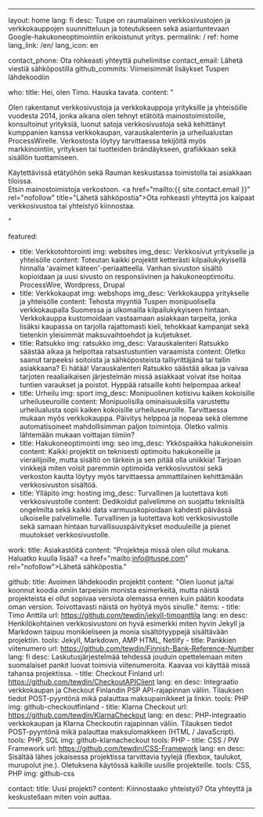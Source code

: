 ---

layout: home
lang: fi
desc: Tuspe on raumalainen verkkosivustojen ja verkkokauppojen suunnitteluun ja toteutukseen sekä asiantuntevaan Google-hakukoneoptimointiin erikoistunut yritys.
permalink: /
ref: home
lang_link: /en/
lang_icon: en

contact_phone: Ota rohkeasti yhteyttä puhelimitse
contact_email: Lähetä viestiä sähköpostilla
github_commits: Viimeisimmät lisäykset Tuspen lähdekoodiin

who:
  title: Hei, olen Timo. Hauska tavata.
  content: "<p>Olen rakentanut verkkosivustoja ja verkkokauppoja yrityksille ja yhteisöille vuodesta 2014, jonka aikana olen tehnyt etätöitä mainostoimistoille, konsultoinut yrityksiä, luonut satoja verkkosivustoja sekä kehittänyt kumppanien kanssa verkkokaupan, varauskalenterin ja urheilualustan ProcessWirelle. Verkostosta löytyy tarvittaessa tekijöitä myös markkinointiin, yrityksen tai tuotteiden brändäykseen, grafiikkaan sekä sisällön tuottamiseen.</p><p>Käytettävissä etätyöhön sekä Rauman keskustassa toimistolla tai asiakkaan tiloissa.<br>Etsin mainostoimistoja verkostoon. <a href=\"mailto:{{ site.contact.email }}\" rel=\"nofollow\" title=\"Lähetä sähköpostia\">Ota rohkeasti yhteyttä</a> jos kaipaat verkkosivustoa tai yhteistyö kiinnostaa.</p>"

featured:
  - title: Verkkotohtorointi
    img: websites
    img_desc: Verkkosivut yritykselle ja yhteisölle
    content: Toteutan kaikki projektit ketterästi kilpailukykyisellä hinnalla 'avaimet käteen'-periaatteella. Vanhan sivuston sisältö kopioidaan ja uusi sivusto on responsiivinen ja hakukoneoptimoitu.<br>ProcessWire, Wordpress, Drupal
  - title: Verkkokaupat
    img: webshops
    img_desc: Verkkokauppa yritykselle ja yhteisölle
    content: Tehosta myyntiä Tuspen monipuolisella verkkokaupalla Suomessa ja ulkomailla kilpailukykyiseen hintaan. Verkkokauppa kustomoidaan vastaamaan asiakkaan tarpeita, jonka lisäksi kaupassa on tarjolla rajattomasti kieli, tehokkaat kampanjat sekä tietenkin yleisimmät maksuvaihtoehdot ja kuljetukset.
  - title: Ratsukko
    img: ratsukko
    img_desc: Varauskalenteri Ratsukko säästää aikaa ja helpottaa ratsastustuntien varaamista
    content: Oletko saanut tarpeeksi soitoista ja sähköposteista talliyrittäjänä tai tallin asiakkaana? Ei hätää! Varauskalenteri Ratsukko säästää aikaa ja vaivaa tarjoten reaaliaikaisen järjestelmän missä asiakkaat voivat itse hoitaa tuntien varaukset ja poistot. Hyppää ratsaille kohti helpompaa arkea!
  - title: Urheilu
    img: sport
    img_desc: Monipuolinen kotisivu kaiken kokoisille urheiluseuroille
    content: Monipuolisilla ominaisuuksilla varustettu urheilualusta sopii kaiken kokoisille urheiluseuroille. Tarvittaessa mukaan myös verkkokauppa. Päivitys helppoa ja nopeaa sekä olemme automatisoineet mahdollisimman paljon toimintoja. Oletko valmis lähtemään mukaan voittajan tiimiin?
  - title: Hakukoneoptimointi
    img: seo
    img_desc: Ykköspaikka hakukoneisiin
    content: Kaikki projektit on teknisesti optimoitu hakukoneille ja vierailijoille, mutta sisältö on tärkein ja sen pitää olla uniikkia! Tarjoan vinkkejä miten voisit paremmin optimoida verkkosivustosi sekä verkoston kautta löytyy myös tarvittaessa ammattilainen kehittämään verkkosivuston sisältöä.
  - title: Ylläpito
    img: hosting
    img_desc: Turvallinen ja luotettava koti verkkosivustolle
    content: Dedikoidut palvelimme on suojattu teknisiltä ongelmilta sekä kaikki data varmuuskopioidaan kahdesti päivässä ulkoiselle palvelimelle. Turvallinen ja luotettava koti verkkosivustolle sekä samaan hintaan turvallisuuspäivitykset moduuleille ja pienet muutokset verkkosivustolle.

work:
  title: Asiakastöitä
  content: "Projekteja missä olen ollut mukana.<br>Haluatko kuulla lisää? <a href=\"mailto:info@tuspe.com\" rel=\"nofollow\">Lähetä sähköpostia</a>."

github:
  title: Avoimen lähdekoodin projektit
  content: "Olen luonut ja/tai koonnut koodia omiin tarpeisiin monista esimerkeitä, mutta näistä projekteista ei ollut sopivaa versiota olemassa ennen kuin päätin koodata oman version. Toivottavasti näistä on hyötyä myös sinulle."
  items:
    - title: Timo Anttila
      url: https://github.com/tewdin/jekyll-timoanttila
      lang: en
      desc: Henkilökohtainen verkkosivustoni on hyvä esimerkki miten hyvin Jekyll ja Markdown taipuu monikieliseen ja monia sisältötyyppejä sisältävään projektiin.
      tools: Jekyll, Markdown, AMP HTML, Netlify
    - title: Pankkien viitenumero
      url: https://github.com/tewdin/Finnish-Bank-Reference-Number
      lang: fi
      desc: Laskutusjärjestelmää tehdessä jouduin opettelemaan miten suomalaiset pankit luovat toimivia viitenumeroita. Kaavaa voi käyttää missä tahansa projektissa.
    - title: Checkout Finland
      url: https://github.com/tewdin/CheckoutAPIClient
      lang: en
      desc: Integraatio verkkokaupan ja Checkout Finlandin PSP API-rajapinnan väliin. Tilauksen tiedot POST-pyyntönä mikä palauttaa maksupainikkeet ja linkin.
      tools: PHP
      img: github-checkoutfinland
    - title: Klarna Checkout
      url: https://github.com/tewdin/KlarnaCheckout
      lang: en
      desc: PHP-integraatio verkkokaupan ja Klarna Checkoutin rajapinnan väliin. Tilauksen tiedot POST-pyyntönä mikä palauttaa maksulomakkeen (HTML / JavaScript).
      tools: PHP, SQL
      img: github-klarnacheckout
      tools: PHP
    - title: CSS / PW Framework
      url: https://github.com/tewdin/CSS-Framework
      lang: en
      desc: Sisältää lähes jokaisessa projektissa tarvittavia tyylejä (flexbox, taulukot, murupolut jne.). Oletuksena käytössä kaikille uusille projekteille.
      tools: CSS, PHP
      img: github-css

contact:
  title: Uusi projekti?
  content: Kiinnostaako yhteistyö? Ota yhteyttä ja keskustellaan miten voin auttaa.

---